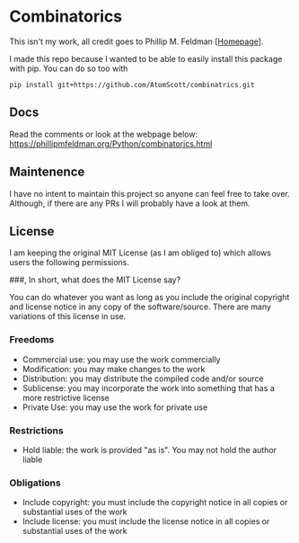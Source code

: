 # Combinatorics

This isn't my work, all credit goes to Phillip M. Feldman [[Homepage](http://pypi.python.org/pypi/Combinatorics)].

I made this repo because I wanted to be able to easily install this package with pip. You can do so too with 

`pip install git+https://github.com/AtomScott/combinatrics.git`

## Docs
Read the comments or look at the webpage below:
https://phillipmfeldman.org/Python/combinatorics.html

## Maintenence
I have no intent to maintain this project so anyone can feel free to take over. Although, if there are any PRs I will probably have a look at them.


## License
I am keeping the original MIT License (as I am obliged to) which allows users the following permissions.

###, In short, what does the MIT License say?

You can do whatever you want as long as you include the original copyright and license notice in any copy of the software/source. There are many variations of this license in use.

### Freedoms
- Commercial use: you may use the work commercially
- Modification: you may make changes to the work
- Distribution: you may distribute the compiled code and/or source
- Sublicense: you may incorporate the work into something that has a more restrictive license
- Private Use: you may use the work for private use

### Restrictions
- Hold liable: the work is provided "as is". You may not hold the author liable

### Obligations
- Include copyright: you must include the copyright notice in all copies or substantial uses of the work
- Include license: you must include the license notice in all copies or substantial uses of the work
